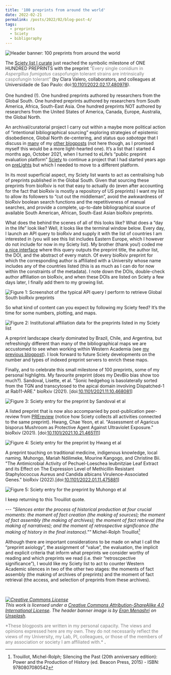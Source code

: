 ```yaml
---
title: '100 preprints from around the world'
date: 2022-02-21
permalink: /posts/2022/02/blog-post-4/
tags:
  - preprints
  - Sciety
  - bibligoraphy
---
```


![Header banner: 100 preprints from around the world](https://StefanoVianello.github.io/images/BP4_banner.PNG)

The [Sciety list I curate](https://sciety.org/users/ZonaPellucida_/lists/saved-articles) just reached the symbolic milestone of ONE HUNDRED PREPRINTS with the preprint <span style="color:gray"> “Every single conidium in *Aspergillus fumigatus* caspofungin tolerant strains are intrinsically caspofungin tolerant”</span> (by Clara Valero, collaborators, and colleagues at Universidade de Sao Paulo: doi:[10.1101/2022.02.17.480978](https://www.biorxiv.org/content/10.1101/2022.02.17.480978v1)). <br/> <br/>
One hundred (!). One hundred preprints authored by researchers from the Global South. One hundred preprints authored by researchers from South America, Africa, South-East Asia. One hundred preprints NOT authored by researchers from the United States of America, Canada, Europe, Australia, the Global North.

An archival/curatorial project I carry out within a maybe more political action of “intentional bibliographical sourcing” exploring strategies of epistemic disobedience, Global North de-centering, and status quo *sabotage* that I discuss in [many](https://stefanovianello.github.io/posts/2021/08/blog-post-1/) of my [other blogposts](https://stefanovianello.github.io/posts/2021/11/blog-post-3/) (not here though, as I promised myself this would be a more light-hearted one). It’s a list that I started 4 months ago, October 2021, when I turned to eLife’s “public preprint evaluation platform” [Sciety](https://sciety.org/about) to continue a project that I had started years ago on [preLights](https://prelights.biologists.com/profiles/paul_and_stefano/) but which I needed to move to a different platform.

In its most superficial aspect, my Sciety list wants to act as centralising hub of preprints published in the Global South. Given that sourcing these preprints from bioRxiv is not that easy to actually do (even after accounting for the fact that bioRxiv is mostly a repository of US preprints) I want my list to allow its followers to “cut out the middleman”, avoid the awkwardness of bioRxiv boolean search functions and the repetitiveness of manual searches, and provide a complete, up-to-date bibliographical source of available South American, African, South-East Asian bioRxiv preprints.

What does the behind the scenes of all of this looks like? What does a “day in the life” look like? Well, it looks like the terminal window below. Every day, I launch an API query to bioRxiv and supply it with the list of countries I am interested in (you will see this list includes Eastern Europe, which I however do not include for now in my Sciety list).  My brother (thank you!) coded me [a nice interface](https://gitlab.com/amv213/biorxiv) where this query outputs the preprint title, the author list, the DOI, and the abstract of every match. Of every bioRxiv preprint for which the corresponding author is affiliated with a University whose name includes any of the countries listed (this is as much as I can do for now within the constraints of the metadata). I note down the DOIs, double-check author affiliation on bioRxiv, and when these DOIs are listed on Sciety a few days later, I finally add them to my growing list.

![Figure 1: Screenshot of the typical API query I perform to retrieve Global South bioRxiv preprints](https://StefanoVianello.github.io/images/BP4_Fig1.PNG)

So what kind of content can you expect by following my Sciety feed? It’s the time for some numbers, plotting, and maps.

![Figure 2: Institutional affiliation data for the preprints listed in my Sciety list](https://StefanoVianello.github.io/images/BP4_Fig2.PNG)

A preprint landscape clearly dominated by Brazil, Chile, and Argentina, but refreshingly different than many of the bibliographical maps we are accustomed to see when working within Western Academia (see [my previous blogpost](https://stefanovianello.github.io/posts/2021/11/blog-post-3/)). I look forward to future Sciety developments on the number and types of indexed preprint servers to enrich these maps.

Finally, and to celebrate this small milestone of 100 preprints, some of my personal highlights.
My favourite preprint (does my DevBio bias show too much?). Sandoval, Lisette, et al. "Sonic hedgehog is basolaterally sorted from the TGN and transcytosed to the apical domain involving Dispatched-1 at Rab11-ARE." bioRxiv (2021). [doi:[10.1101/2021.11.10.468081](https://www.biorxiv.org/content/10.1101/2021.11.10.468081v3)]

![Figure 3: Sciety entry for the preprint by Sandoval et al](https://StefanoVianello.github.io/images/BP4_Fig3.PNG)

A listed preprint that is now also accompanied by post-publication peer-review from [PREreview](https://content.prereview.org/mission/) (notice how Sciety collects all activities connected to the same preprint). Hwang, Chae Yeon, et al. "Assessment of Agaricus bisporus Mushroom as Protective Agent Against Ultraviolet Exposure." bioRxiv (2021). [doi:[10.1101/2021.10.21.465111](https://www.biorxiv.org/content/10.1101/2021.10.21.465111v1.full)]

![Figure 4: Sciety entry for the preprint by Hwang et al](https://StefanoVianello.github.io/images/BP4_Fig4.PNG)

A preprint touching on traditional medicine, indigenous knowledge, local naming. Muhongo, Mariah Ndilimeke, Mourine Kangogo, and Christine Bii. "The Antimicrobial Activity of Pechuel-Loeschea leubnitziae Leaf Extract and its Effect on The Expression Level of Methicillin Resistant Staphylococcus Aureus and Candida albicans Virulence-Associated Genes." bioRxiv (2022).[doi:[10.1101/2022.01.11.475881](https://www.biorxiv.org/content/10.1101/2022.01.11.475881v1)]

![Figure 5: Sciety entry for the preprint by Muhongo et al](https://StefanoVianello.github.io/images/BP4_Fig5.PNG)


I keep returning to this Trouillot quote.

---<cite> "Silences enter the process of historical production at four crucial moments: the moment of fact creation (the making of sources); the moment of fact assembly (the making of archives); the moment of fact retrieval (the making of narratives); and the moment of retrospective significance (the making of history in the final instance)."" </cite> Michel-Rolph Trouillot[^1]

[^1]: Trouillot, Michel-Rolph; Silencing the Past (20th anniversary edition): Power and the Production of History (ed. Beacon Press, 2015) - ISBN: 9780807080542

Although there are important considerations to be made on what I call the “preprint axiology”, the assignment of “value”, the evaluation, the implicit and explicit criteria that inform what preprints we consider worthy of reading and which preprints we read (i.e. their “retroscpective significance”), I would like my Sciety list to act to counter  Western Academic silences in two of the other two stages: the moments of fact assembly (the making of archives of preprints) and the moment of fact retrieval (the access, and selection of preprints from these archives).

<br/>

*<a rel="license" href="http://creativecommons.org/licenses/by-sa/4.0/"><img alt="Creative Commons License" style="border-width:0" src="https://i.creativecommons.org/l/by-sa/4.0/80x15.png" /></a><br />This work is licensed under a <a rel="license" href="http://creativecommons.org/licenses/by-sa/4.0/">Creative Commons Attribution-ShareAlike 4.0 International License</a>. The header banner image is by <a href="https://unsplash.com/@chesnutt?utm_source=unsplash&utm_medium=referral&utm_content=creditCopyText">Eran Menashri</a> on <a href="https://unsplash.com/s/photos/collection?utm_source=unsplash&utm_medium=referral&utm_content=creditCopyText">Unsplash</a>.*

<span style="color:gray">
*These blogposts are written in my personal capacity. The views and opinions expressed here are my own. They do not necessarily reflect the views of my University, my Lab, PI, colleagues, or those of the members of any association or society I am affiliated with.*
</span>.
